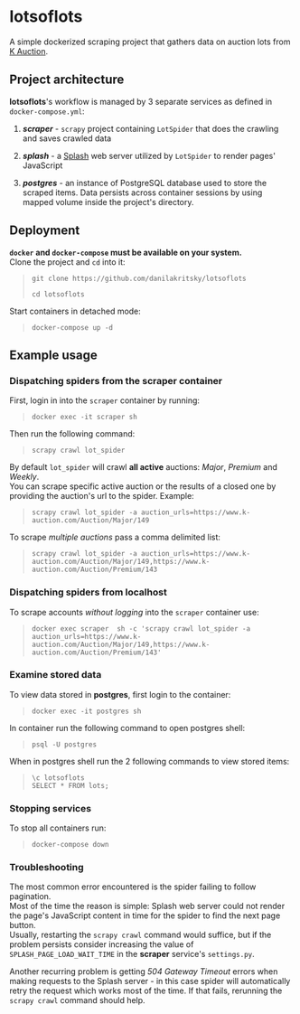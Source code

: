 lotsoflots
==========

A simple dockerized scraping project that gathers data on auction lots from [K Auction](https://www.k-auction.com/).

## Project architecture
**lotsoflots**'s workflow is managed by 3 separate services as defined in `docker-compose.yml`:
1. ***scraper*** - `scrapy` project containing `LotSpider` that does the crawling and saves crawled data

2. ***splash*** - a [Splash](https://github.com/scrapinghub/splash) web server utilized by `LotSpider` to render pages' JavaScript

3. ***postgres*** - an instance of PostgreSQL database used to store the scraped items. Data persists across container sessions by using mapped volume inside the project's directory.

## Deployment
**`docker` and `docker-compose` must be available on your system.**  
Clone the project and `cd` into it:
> `git clone https://github.com/danilakritsky/lotsoflots`
>
> `cd lotsoflots`
>
Start containers in detached mode:
> `docker-compose up -d`

## Example usage
### Dispatching spiders from the **scraper** container 
First, login in into the `scraper` container by running:
> `docker exec -it scraper sh`  
>
Then run the following command:
>`scrapy crawl lot_spider`
>
By default `lot_spider` will crawl **all active** auctions: *Major*, *Premium* and *Weekly*.  
You can scrape specific active auction or the results of a closed one by providing the auction's url to the spider. Example:
> `scrapy crawl lot_spider -a auction_urls=https://www.k-auction.com/Auction/Major/149`
>
To scrape *multiple auctions* pass a comma delimited list:
> `scrapy crawl lot_spider -a auction_urls=https://www.k-auction.com/Auction/Major/149,https://www.k-auction.com/Auction/Premium/143`
>

### Dispatching spiders from localhost
To scrape accounts *without logging* into the `scraper` container use:
>`docker exec scraper  sh -c 'scrapy crawl lot_spider -a auction_urls=https://www.k-auction.com/Auction/Major/149,https://www.k-auction.com/Auction/Premium/143'`
>

### Examine stored data
To view data stored in **postgres**, first login to the container:  
> `docker exec -it postgres sh`  
>
In container run the following command to open postgres shell:
> `psql -U postgres`
>
When in postgres shell run the 2 following commands to view stored items:
> `\c lotsoflots`  
>  `SELECT * FROM lots;`

### Stopping services
To stop all containers run:
> `docker-compose down`
>

### Troubleshooting
The most common error encountered is the spider failing to follow pagination.  
Most of the time the reason is simple: Splash web server could not render the page's JavaScript content in time for the spider to find the next page button.  
Usually, restarting the `scrapy crawl` command would suffice, but if the problem persists consider increasing the value of `SPLASH_PAGE_LOAD_WAIT_TIME` in the **scraper** service's `settings.py`.  

Another recurring problem is getting *504 Gateway Timeout* errors when making requests to the Splash server - in this case spider will automatically retry the request which works most of the time.  If that fails, rerunning the `scrapy crawl` command should help.
